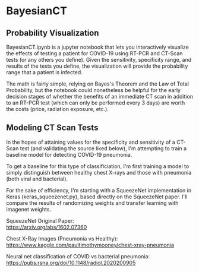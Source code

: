 # BayesianCT

## Probability Visualization
BayesianCT.ipynb is a jupyter notebook that lets you interactively visualize the effects of testing a patient for COVID-19 using RT-PCR and CT-Scan tests (or any others you define). Given the sensitivity, specificity range, and results of the tests you define, the visualization will provide the probability range that a patient is infected.  
  
The math is fairly simple, relying on Bayes's Theorem and the Law of Total Probability, but the notebook could nonetheless be helpful for the early decision stages of whether the benefits of an immediate CT scan in addition to an RT-PCR test (which can only be performed every 3 days) are worth the costs (price, radiation exposure, etc.).

## Modeling CT Scan Tests
In the hopes of attaining values for the specificity and sensitivity of a CT-Scan test (and validating the source liked below), I'm attempting to train a baseline model for detecting COVID-19 pneumonia.  
  
To get a baseline for this type of classificiation, I'm first training a model to simply distinguish between healthy chest X-rays and those with pneumonia (both viral and bacterial).  
  
For the sake of efficiency, I'm starting with a SqueezeNet implementation in Keras (keras_squeezenet.py), based directly on the SqueezeNet paper. I'll compare the results of randomizing weights and transfer learning with imagenet weights.
    
SqueezeNet Original Paper:  
https://arxiv.org/abs/1602.07360

Chest X-Ray Images (Pneumonia vs Healthy):  
https://www.kaggle.com/paultimothymooney/chest-xray-pneumonia

Neural net classification of COVID vs bacterial pneumonia:  
https://pubs.rsna.org/doi/10.1148/radiol.2020200905
